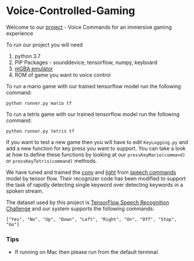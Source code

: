 # Voice-Controlled-Gaming

Welcome to our [project](https://github.com/parthv21/Voice-Controlled-Gaming/) - Voice Commands for an immersive gaming experience

To run our project you will need

1. python 3.7
2. PIP Packages - sounddevice, tensorflow, numpy, keyboard
3. [mGBA emulator](https://mgba.io/downloads.html)
4. ROM of game you want to voice control

To run a mario game with our trained tensorflow model run the following command:

```
python runner.py mario tf
```

To run a tetris game with our trained tensorflow model run the following command:

```
python runner.py tetris tf
```

If you want to test a new game then you will have to edit `KeyLogging.py` and add a new function for key press you want to support. You can take a look at how to define these functions by looking at our `pressKeyMario(command)` or `pressKeyTetris(command)` methods.

We have tuned and trained the [conv](https://github.com/tensorflow/tensorflow/blob/master/tensorflow/examples/speech_commands/models.py#L207) and [light](https://github.com/tensorflow/tensorflow/blob/master/tensorflow/examples/speech_commands/models.py#L333) from [speech commands](https://github.com/tensorflow/tensorflow/blob/master/tensorflow/examples/speech_commands) model by tensor flow. Their recognizer code has been modified to support the task of rapidly detecting single keyword over detecting keywords in a spoken stream.

The dataset used by this project is [TensorFlow Speech Recognition Challenge](https://www.kaggle.com/c/tensorflow-speech-recognition-challenge) and our system supports the following commands:

```
["Yes", "No", "Up", "Down", "Left", "Right", "On", "Off", "Stop", "Go"]
```

### Tips

- If running on Mac then please run from the default terminal.
